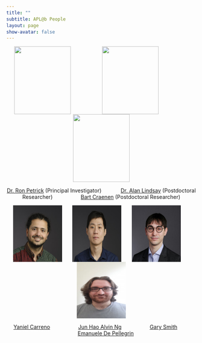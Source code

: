 ```yaml
---
title: ""
subtitle: APL@b People
layout: page
show-avatar: false
---
```




<p align="center"> <img src="/img/ron.jpg" align="center" width="150" height="180"> &nbsp;  &nbsp; &nbsp;  &nbsp;  &nbsp; &nbsp; &nbsp;  &nbsp; &nbsp;  &nbsp; <img src="/img/alan.jpg" align="center" width="150" height="180"> &nbsp;  &nbsp; &nbsp;  &nbsp;  &nbsp; &nbsp; &nbsp;  &nbsp; &nbsp;  &nbsp; <img src="/img/bart.jpg" align="center" width="150" height="180"> </p>

<p align="center">
<a href="http://homepages.inf.ed.ac.uk/rpetrick/" style="float: ;">Dr. Ron Petrick</a> (Principal Investigator) &nbsp;  &nbsp; &nbsp;  &nbsp;  &nbsp; &nbsp;
<a href="https://scholar.google.co.uk/citations?user=FA9LGEwAAAAJ&hl=en" style="float: ;">Dr. Alan Lindsay</a> (Postdoctoral Researcher) &nbsp; &nbsp; &nbsp; &nbsp; &nbsp;  &nbsp; &nbsp; &nbsp;  &nbsp; 
<a href="https://scholar.google.ch/citations?hl=de&user=i8JsL7QAAAAJ&view_op=list_works" style="float: ;">Bart Craenen</a> (Postdoctoral Researcher) 
</p>


<p align="center"> <img src="/img/yaniel.jpg" align="center" width="130" height="150"> &nbsp;  &nbsp; &nbsp; <img src="/img/alvin.jpg" align="center" width="130" height="150">  &nbsp;  &nbsp; &nbsp; <img src="/img/gary.jpg" align="center" width="130" height="150"> &nbsp;  &nbsp; &nbsp; <img src="/img/emanuelle.jpeg" align="center" width="130" height="150"></p>

 <p align="center">  &nbsp; &nbsp; <a href="https://www.edinburgh-robotics.org/students/yaniel-carreno" style="float: &nbsp; &nbsp; &nbsp; &nbsp;">Yaniel Carreno</a>      &nbsp; &nbsp; &nbsp; &nbsp; &nbsp; &nbsp; &nbsp; &nbsp; &nbsp; 
                   <a href="https://www.edinburgh-robotics.org/students/jun-hao-alvin-ng" style="float: ;">Jun Hao Alvin Ng</a>  &nbsp; &nbsp;   &nbsp;  &nbsp; &nbsp; &nbsp; &nbsp; &nbsp;  &nbsp;                    <a href="https://www.edinburgh-robotics.org/students/gary-smith" style="float: ;">Gary Smith</a>  &nbsp; &nbsp; &nbsp; &nbsp; &nbsp; &nbsp; &nbsp;  &nbsp;  &nbsp;
                   <a href="https://www.edinburgh-robotics.org/students/emanuele-de-pellegrin-cohort-student-representative" style="float: ;">Emanuele De Pellegrin</a> 
  
</p>



